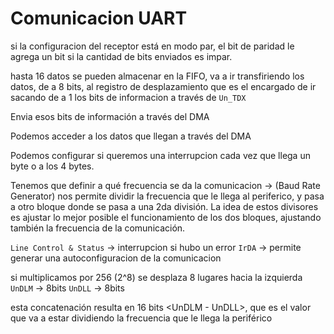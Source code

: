 # Comunicacion UART

si la configuracion del receptor está en modo par, el bit de paridad le agrega un bit si la cantidad de bits enviados es impar. 

hasta 16 datos se pueden almacenar en la FIFO, va a ir transfiriendo los datos, de a 8 bits, al registro de desplazamiento que es el encargado de ir sacando de a 1 los bits de informacion a través de `Un_TDX`

Envia esos bits de información a través del DMA

Podemos acceder a los datos que llegan a través del DMA

Podemos configurar si queremos una interrupcion cada vez que llega un byte o a los 4 bytes.

Tenemos que definir a qué frecuencia se da la comunicacion -> (Baud Rate Generator) nos permite dividir la frecuencia que le llega al periferico, y pasa a otro bloque donde se pasa a una 2da división. La idea de estos divisores es ajustar lo mejor posible el funcionamiento de los dos bloques, ajustando también la frecuencia de la comunicación.

`Line Control & Status` -> interrupcion si hubo un error
`IrDA` -> permite generar una autoconfiguracion de la comunicacion

si multiplicamos por 256 (2^8) se desplaza 8 lugares hacia la izquierda
`UnDLM` -> 8bits
`UnDLL` -> 8bits

esta concatenación resulta en 16 bits <UnDLM - UnDLL>, que es el valor que va a estar dividiendo la frecuencia que le llega la periférico

